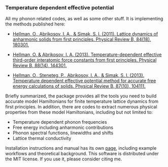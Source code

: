 ### Temperature dependent effective potential

All my phonon related codes, as well as some other stuff. It is implementing the methods published here:

*	[Hellman, O., Abrikosov, I. A., & Simak, S. I. (2011). Lattice dynamics of anharmonic solids from first principles. Physical Review B, 84(18), 180301.](http://doi.org/10.1103/PhysRevB.84.180301)

*	[Hellman, O. & Abrikosov, I. A. (2013). Temperature-dependent effective third-order interatomic force constants from first principles. Physical Review B, 88(14), 144301.](http://doi.org/10.1103/PhysRevB.88.144301)

*	[Hellman, O., Steneteg, P., Abrikosov, I. A., & Simak, S. I. (2013). Temperature dependent effective potential method for accurate free energy calculations of solids. Physical Review B, 87(10), 104111.](http://doi.org/10.1103/PhysRevB.87.104111)

Briefly summarized, the package provides all the tools you need to build accurate model Hamiltonians for finite temperature lattice dynamics from first principles. In addition, there are codes to extract numerous physical properties from these model Hamiltonians, including but not limited to:

* Temperature dependent phonon frequencies
* Free energy including anharmonic contributions
* Phonon spectral functions, linewidths and shifts
* Lattice thermal conductivity

Installation instructions and manual has its own [page](http://ollehellman.github.io), including example workflows and theoretical background. This software is distributed under the MIT license. If you use it, please consider citing me.

